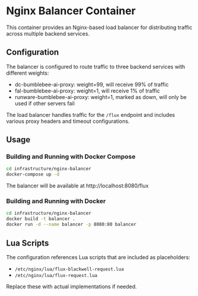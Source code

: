 # Nginx Balancer Container

This container provides an Nginx-based load balancer for distributing traffic across multiple backend services.

## Configuration

The balancer is configured to route traffic to three backend services with different weights:

- dc-bumblebee-ai-proxy: weight=99, will receive 99% of traffic
- fal-bumblebee-ai-proxy: weight=1, will receive 1% of traffic
- runware-bumblebee-ai-proxy: weight=1, marked as down, will only be used if other servers fail

The load balancer handles traffic for the `/flux` endpoint and includes various proxy headers and timeout configurations.

## Usage

### Building and Running with Docker Compose

```bash
cd infrastructure/nginx-balancer
docker-compose up -d
```

The balancer will be available at http://localhost:8080/flux

### Building and Running with Docker

```bash
cd infrastructure/nginx-balancer
docker build -t balancer .
docker run -d --name balancer -p 8080:80 balancer
```

## Lua Scripts

The configuration references Lua scripts that are included as placeholders:

- `/etc/nginx/lua/flux-blackwell-request.lua`
- `/etc/nginx/lua/flux-request.lua`

Replace these with actual implementations if needed. 